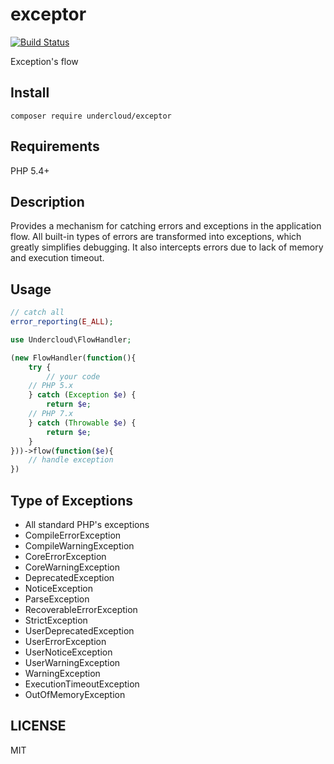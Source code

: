 # exceptor

[![Build Status](https://travis-ci.org/undercloud/exceptor.svg?branch=master)](https://travis-ci.org/undercloud/exceptor)

Exception's flow

## Install

`composer require undercloud/exceptor`

## Requirements

PHP 5.4+

## Description

Provides a mechanism for catching errors and exceptions in the application flow. All built-in types of errors are transformed into exceptions, which greatly simplifies debugging. It also intercepts errors due to lack of memory and execution timeout.

## Usage

```php
// catch all
error_reporting(E_ALL);

use Undercloud\FlowHandler;

(new FlowHandler(function(){
    try {
        // your code
    // PHP 5.x 
    } catch (Exception $e) {
        return $e;
    // PHP 7.x
    } catch (Throwable $e) {
        return $e;
    }
}))->flow(function($e){
    // handle exception
})
```

## Type of Exceptions

* All standard PHP's exceptions
* CompileErrorException
* CompileWarningException
* CoreErrorException
* CoreWarningException
* DeprecatedException
* NoticeException
* ParseException
* RecoverableErrorException
* StrictException
* UserDeprecatedException
* UserErrorException
* UserNoticeException
* UserWarningException
* WarningException
* ExecutionTimeoutException
* OutOfMemoryException

## LICENSE

MIT